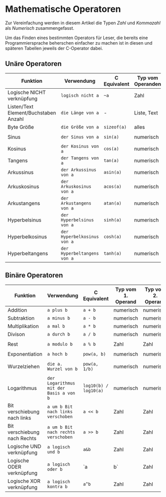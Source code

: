 # Mathematische Operatoren
Zur Vereinfachung werden in diesem Artikel die Typen *Zahl* und *Kommazahl* als *Numerisch* zusammengefasst.

Um das Finden eines bestimmten Operators für Leser, die bereits eine Programmiersprache beherschen einfacher zu machen ist
in diesen und späteren Tabellen jeweils der C-Operator dabei.

## Unäre Operatoren
|Funktion|Verwendung|C Equivalent|Typ vom Operanden|Rückgabetyp|Beispiel|Ergebnis|
|-|-|-|-|-|-|-|
|Logische NICHT verknüpfung|`logisch nicht a`|`~a`|Zahl|Zahl|`logisch nicht 1|-2|
|Listen/Text Element/Buchstaben Anzahl|`die Länge von a`| - |Liste, Text|Zahl|`Die Länge von "Hallo"`|6|
|Byte Größe|`die Größe von a`|`sizeof(a)`|alles|Zahl|`Die Größe von 1`|8|
|Sinus|`der Sinus von a`|`sin(a)`|numerisch|numerisch|`der Sinus von pi`|0|
|Kosinus|`der Kosinus von a`|`cos(a)`|numerisch|numerisch|`der Kosinus von pi`|-1|
|Tangens|`der Tangens von a`|`tan(a)`|numerisch|numerisch|`der Tangens von pi`|0|
|Arkussinus|`der Arkussinus von a`|`asin(a)`|numerisch|numerisch|`der Arkussinus von 1`|1,570796327|
|Arkuskosinus|`der Arkuskosinus von a`|`acos(a)`|numerisch|numerisch|`der Arkuskosinus von 1`|0|
|Arkustangens|`der Arkustangens von a`|`atan(a)`|numerisch|numerisch|`der Arkustangens von 1`|0,785398163|
|Hyperbelsinus|`der Hyperbelsinus von a`|`sinh(a)`|numerisch|numerisch|`der Hyperbelsinus von pi`|11,548739357|
|Hyperbelkosinus|`der Hyperbelkosinus von a`|`cosh(a)`|numerisch|numerisch|`der Hyperbelkosinus von pi`|11,591953276|
|Hyperbeltangens|`der Hyperbeltangens von a`|`tanh(a)`|numerisch|numerisch|`der Hyperbeltangens von pi`|0,996272076|

## Binäre Operatoren
|Funktion|Verwendung|C Equivalent|Typ vom 1. Operand| Typ vom 2. Operand|Rückgabetyp|Beispiel|Ergebnis|
|-|-|-|-|-|-|-|-|
|Addition|`a plus b`|`a + b`|numerisch|numerisch|numerisch|`1 plus 1`|2|
|Subtraktion|`a minus b`|`a - b`|numerisch|numerisch|numerisch|`1 minus 2`|-1|
|Multiplikation|`a mal b`|`a * b`|numerisch|numerisch|numerisch|`5 mal 3`|15|
|Divison|`a durch b`|`a / b`|numerisch|numerisch|Kommazahl|`6 durch 2`|3|
|Rest|`a modulo b`|`a % b`|Zahl|Zahl|Zahl|`16 modulo 12`|4|
|Exponentiation|`a hoch b`|`pow(a, b)`|numerisch|numerisch|Kommazahl|`2 hoch 8`|256|
|Wurzelziehen|`die a. Wurzel von b`|`pow(a, 1/b)`|numerisch|numerisch|Kommazahl|`die 2. Wurzel von 9`|3|
|Logarithmus|`der Logarithmus mit der Basis a von b`|`log10(b) / log10(a)`|numerisch|numerisch|Kommazahl|`der Logarithmus von 100 zur Basis 10`|2|
|Bit verschiebung nach links|`a um b Bit nach links verschoben`|`a << b`|Zahl|Zahl|Zahl|`7 um 3 Bit nach links verschoben`|56|
|Bit verschiebung nach Rechts|`a um b Bit nach rechts verschoben`|`a >> b`|Zahl|Zahl|Zahl|`70 um 2 Bit nach rechts verschoben`|17|
|Logische UND verknüpfung|`a logisch und b`|`a&b`|Zahl|Zahl|Zahl|`5 logisch und 2`|0|
|Logische ODER verknüpfung|`a logisch oder b`|`a|b`|Zahl|Zahl|Zahl|`5 logisch oder 2`|7|
|Logische XOR verknüpfung|`a logisch kontra b`|`a^b`|Zahl|Zahl|Zahl|`8 logisch kontra 5`|13|